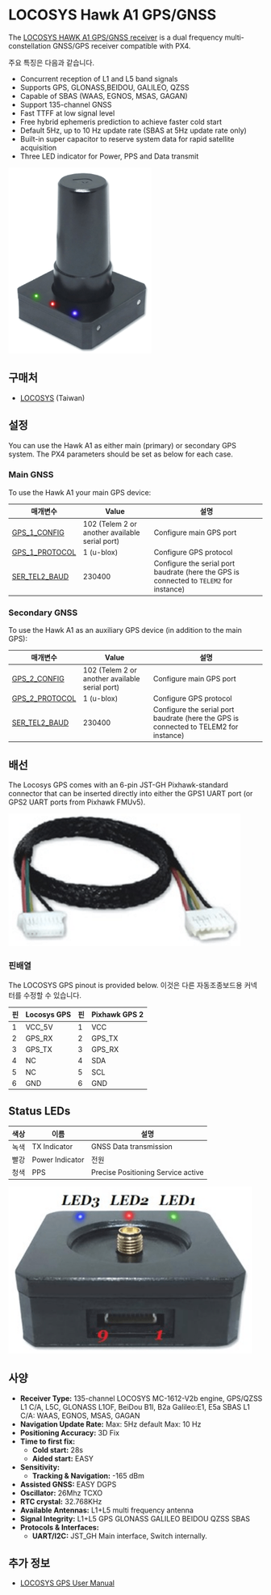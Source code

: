 # LOCOSYS Hawk A1 GPS/GNSS

The [LOCOSYS HAWK A1 GPS/GNSS receiver](https://www.locosystech.com/en/product/hawk-a1-LU23031-V2.html) is a dual frequency multi-constellation GNSS/GPS receiver compatible with PX4.

주요 특징은 다음과 같습니다.

- Concurrent reception of L1 and L5 band signals
- Supports GPS, GLONASS,BEIDOU, GALILEO, QZSS
- Capable of SBAS (WAAS, EGNOS, MSAS, GAGAN)
- Support 135-channel GNSS
- Fast TTFF at low signal level
- Free hybrid ephemeris prediction to achieve faster cold start
- Default 5Hz, up to 10 Hz update rate (SBAS at 5Hz update rate only)
- Built-in super capacitor to reserve system data for rapid satellite acquisition
- Three LED indicator for Power, PPS and Data transmit

![Hawk A1](../../assets/hardware/gps/locosys_hawk_a1/locosys_hawk_a1_gps.png)

## 구매처

- [LOCOSYS](https://www.locosystech.com/en/product/hawk-a1-LU23031-V2.html) (Taiwan)

## 설정

You can use the Hawk A1 as either main (primary) or secondary GPS system.
The PX4 parameters should be set as below for each case.

### Main GNSS

To use the Hawk A1 your main GPS device:

| 매개변수                                                                                                                 | Value                                                             | 설명                                                                                                         |
| -------------------------------------------------------------------------------------------------------------------- | ----------------------------------------------------------------- | ---------------------------------------------------------------------------------------------------------- |
| [GPS_1_CONFIG](../advanced_config/parameter_reference.md#GPS_1_CONFIG)     | 102 (Telem 2 or another available serial port) | Configure main GPS port                                                                                    |
| [GPS_1_PROTOCOL](../advanced_config/parameter_reference.md#GPS_1_PROTOCOL) | 1 (u-blox)                                     | Configure GPS protocol                                                                                     |
| [SER_TEL2_BAUD](../advanced_config/parameter_reference.md#SER_TEL2_BAUD)   | 230400                                                            | Configure the serial port baudrate (here the GPS is connected to `TELEM2` for instance) |

### Secondary GNSS

To use the Hawk A1 as an auxiliary GPS device (in addition to the main GPS):

| 매개변수                                                                                                                 | Value                                                             | 설명                                                                                                       |
| -------------------------------------------------------------------------------------------------------------------- | ----------------------------------------------------------------- | -------------------------------------------------------------------------------------------------------- |
| [GPS_2_CONFIG](../advanced_config/parameter_reference.md#GPS_2_CONFIG)     | 102 (Telem 2 or another available serial port) | Configure main GPS port                                                                                  |
| [GPS_2_PROTOCOL](../advanced_config/parameter_reference.md#GPS_2_PROTOCOL) | 1 (u-blox)                                     | Configure GPS protocol                                                                                   |
| [SER_TEL2_BAUD](../advanced_config/parameter_reference.md#SER_TEL2_BAUD)   | 230400                                                            | Configure the serial port baudrate (here the GPS is connected to TELEM2 for instance) |

## 배선

The Locosys GPS comes with an 6-pin JST-GH Pixhawk-standard connector that can be inserted directly into either the GPS1 UART port (or GPS2 UART ports from Pixhawk FMUv5).

![GPS cable](../../assets/hardware/gps/locosys_hawk_a1/locosys_gps_cable.png)

### 핀배열

The LOCOSYS GPS pinout is provided below.
이것은 다른 자동조종보드용 커넥터를 수정할 수 있습니다.

| 핀 | Locosys GPS                 | 핀 | Pixhawk GPS 2               |
| - | --------------------------- | - | --------------------------- |
| 1 | VCC_5V | 1 | VCC                         |
| 2 | GPS_RX | 2 | GPS_TX |
| 3 | GPS_TX | 3 | GPS_RX |
| 4 | NC                          | 4 | SDA                         |
| 5 | NC                          | 5 | SCL                         |
| 6 | GND                         | 6 | GND                         |

## Status LEDs

| 색상 | 이름              | 설명                                 |
| -- | --------------- | ---------------------------------- |
| 녹색 | TX Indicator    | GNSS Data transmission             |
| 빨강 | Power Indicator | 전원                                 |
| 청색 | PPS             | Precise Positioning Service active |

![Hawk A1 LEDs](../../assets/hardware/gps/locosys_hawk_a1/locosys_hawk_a1_leds.png)

## 사양

- **Receiver Type:** 135-channel LOCOSYS MC-1612-V2b engine, GPS/QZSS L1 C/A, L5C, GLONASS L1OF, BeiDou B1I, B2a Galileo:E1, E5a SBAS L1 C/A: WAAS, EGNOS, MSAS, GAGAN
- **Navigation Update Rate:** Max: 5Hz default Max: 10 Hz
- **Positioning Accuracy:** 3D Fix
- **Time to first fix:**
  - **Cold start:** 28s
  - **Aided start:** EASY
- **Sensitivity:**
  - **Tracking & Navigation:** -165 dBm
- **Assisted GNSS:** EASY DGPS
- **Oscillator:** 26Mhz TCXO
- **RTC crystal:** 32.768KHz
- **Available Antennas:** L1+L5 multi frequency antenna
- **Signal Integrity:** L1+L5 GPS GLONASS GALILEO BEIDOU QZSS SBAS
- **Protocols & Interfaces:**
  - **UART/I2C:** JST_GH Main interface, Switch internally.

## 추가 정보

- [LOCOSYS GPS User Manual](https://www.locosystech.com/Templates/att/LU23031-V2%20datasheet_v0.2.pdf?lng=en)
